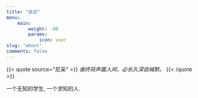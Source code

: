 ```yaml
---
title: "自述"
menu:
    main: 
        weight: -90
        params:
            icon: user
slug: "about"
comments: false
---
```

{{< quote source="尼采" >}}
*谁终将声震人间，必长久深自缄默。*
{{< /quote >}}

一个无知的学生, 一个求知的人.
